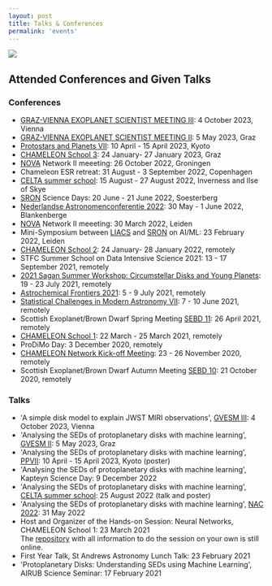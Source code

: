 ```yaml
---
layout: post
title: Talks & Conferences
permalink: 'events'
---
```


[<img src="/images/talk.gif" class="fit image">](/events)


## Attended Conferences and Given Talks  

### Conferences 

- [GRAZ-VIENNA EXOPLANET SCIENTIST MEETING III](https://www.oeaw.ac.at/en/iwf/meetings/gvesm/gvesm-iii): 4 October 2023, Vienna
- [GRAZ-VIENNA EXOPLANET SCIENTIST MEETING II](https://www.oeaw.ac.at/en/iwf/meetings/gvesm/gvesm-ii): 5 May 2023, Graz
- [Protostars and Planets VII](http://ppvii.org/): 10 April - 15 April 2023, Kyoto
- [CHAMELEON School 3](https://chameleon.iwf.oeaw.ac.at/training-events/chameleon-school-iii/): 24 January- 27 January 2023, Graz
- [NOVA](https://nova-astronomy.nl/) Network II meeeting: 26 October 2022, Groningen
- Chameleon ESR retreat: 31 August - 3 September 2022, Copenhagen
- [CELTA summer school](http://www.wolfbane.com/astrocelta/): 15 August - 27 August 2022, Inverness and Ilse of Skye
- [SRON](https://www.sron.nl/) Science Days: 20 June - 21 June 2022, Soesterberg
-  [Nederlandse Astronomenconferentie 2022](https://indico.cern.ch/event/1113693/): 30 May - 1 June 2022, Blankenberge
- [NOVA](https://nova-astronomy.nl/) Network II meeeting: 30 March 2022, Leiden
- Mini-Symposium between [LIACS](https://liacs.leidenuniv.nl/) and [SRON](https://www.sron.nl/) on AI/ML: 23 February 2022, Leiden
- [CHAMELEON School 2](https://chameleon.iwf.oeaw.ac.at/training-events/chameleon-school-ii/): 24 January- 28 January 2022, remotely
- STFC Summer School on Data Intensive Science 2021: 13 - 17 September 2021, remotely
- [2021 Sagan Summer Workshop: Circumstellar Disks and Young Planets](https://nexsci.caltech.edu/workshop/2021/): 19 - 23 July 2021, remotely
- [Astrochemical Frontiers 2021](https://sites.google.com/view/astrochemical-frontiers-2021/home): 5 - 9 July 2021, remotely
- [Statistical Challenges in Modern Astronomy VII](https://astronomy.outreach.psu.edu/): 7 - 10 June 2021, remotely
- Scottish Exoplanet/Brown Dwarf Spring Meeting [SEBD 11](https://sebd11.sciencesconf.org/): 26 April 2021, remotely 
- [CHAMELEON School 1](https://chameleon.iwf.oeaw.ac.at/training-events/school-i/): 22 March - 25 March 2021, remotely
- ProDiMo Day: 3 December 2020, remotely
- [CHAMELEON Network Kick-off Meeting](https://chameleon.iwf.oeaw.ac.at/training-events/kick-off-meeting/): 23 - 26 November 2020, remotely
- Scottish Exoplanet/Brown Dwarf Autumn Meeting [SEBD 10](https://sebd10.sciencesconf.org/): 21 October 2020, remotely

### Talks
- 'A simple disk model to explain JWST MIRI observations', [GVESM III](https://www.oeaw.ac.at/en/iwf/meetings/gvesm/gvesm-iii): 4 October 2023, Vienna
- 'Analysing the SEDs of protoplanetary disks with machine learning', [GVESM II](https://www.oeaw.ac.at/en/iwf/meetings/gvesm/gvesm-ii): 5 May 2023, Graz 
- 'Analysing the SEDs of protoplanetary disks with machine learning', [PPVII](http://ppvii.org/): 10 April - 15 April 2023, Kyoto (poster)
- 'Analysing the SEDs of protoplanetary disks with machine learning', Kapteyn Science Day: 9 December 2022 
- 'Analysing the SEDs of protoplanetary disks with machine learning', [CELTA summer school](http://www.wolfbane.com/astrocelta/): 25 August 2022 (talk and poster)
- 'Analysing the SEDs of protoplanetary disks with machine learning', [NAC 2022](https://indico.cern.ch/event/1113693/contributions/4861838/): 31 May 2022
- Host and Organizer of the Hands-on Session: Neural Networks, CHAMELEON School 1: 23 March 2021  
  The [repository](https://github.com/tillkaeufer/chameleon_neural_network) with all information to do the session on your own is still online.
- First Year Talk, St Andrews Astronomy Lunch Talk: 23 February 2021
- 'Protoplanetary Disks: Understanding SEDs using Machine Learning', AIRUB Science Seminar: 17 February 2021



